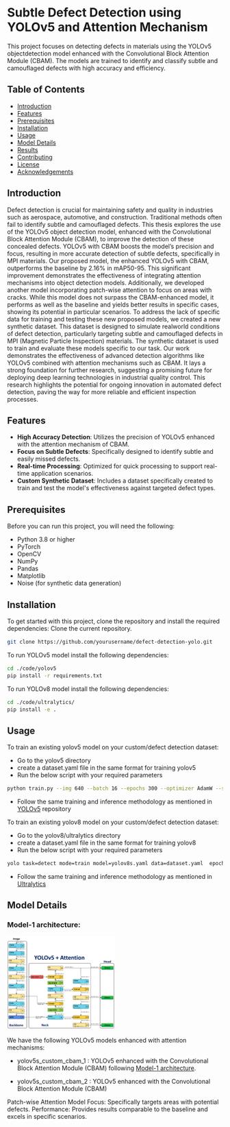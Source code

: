 # Subtle Defect Detection using YOLOv5 and Attention Mechanism

This project focuses on detecting defects in materials using the YOLOv5 objectdetection model enhanced with the Convolutional Block Attention Module (CBAM).
The models are trained to identify and classify subtle and camouflaged defects with high accuracy and efficiency.

## Table of Contents

- [Introduction](#introduction)
- [Features](#features)
- [Prerequisites](#prerequisites)
- [Installation](#installation)
- [Usage](#usage)
- [Model Details](#model-details)
- [Results](#results)
- [Contributing](#contributing)
- [License](#license)
- [Acknowledgements](#acknowledgements)

## Introduction
Defect detection is crucial for maintaining safety and quality in industries such as
aerospace, automotive, and construction. Traditional methods often fail to identify
subtle and camouflaged defects. This thesis explores the use of the YOLOv5 object
detection model, enhanced with the Convolutional Block Attention Module (CBAM),
to improve the detection of these concealed defects. YOLOv5 with CBAM boosts the
model’s precision and focus, resulting in more accurate detection of subtle defects,
specifically in MPI materials.
Our proposed model, the enhanced YOLOv5 with CBAM, outperforms the baseline
by 2.16% in mAP50-95. This significant improvement demonstrates the effectiveness
of integrating attention mechanisms into object detection models. Additionally,
we developed another model incorporating patch-wise attention to focus on areas with
cracks. While this model does not surpass the CBAM-enhanced model, it performs
as well as the baseline and yields better results in specific cases, showing its potential
in particular scenarios.
To address the lack of specific data for training and testing these new proposed
models, we created a new synthetic dataset. This dataset is designed to simulate realworld
conditions of defect detection, particularly targeting subtle and camouflaged
defects in MPI (Magnetic Particle Inspection) materials. The synthetic dataset is
used to train and evaluate these models specific to our task.
Our work demonstrates the effectiveness of advanced detection algorithms like
YOLOv5 combined with attention mechanisms such as CBAM. It lays a strong foundation
for further research, suggesting a promising future for deploying deep learning
technologies in industrial quality control. This research highlights the potential for
ongoing innovation in automated defect detection, paving the way for more reliable
and efficient inspection processes.

## Features

- **High Accuracy Detection**: Utilizes the precision of YOLOv5 enhanced with the attention mechanism of CBAM.
- **Focus on Subtle Defects**: Specifically designed to identify subtle and easily missed defects.
- **Real-time Processing**: Optimized for quick processing to support real-time application scenarios.
- **Custom Synthetic Dataset**: Includes a dataset specifically created to train and test the model's effectiveness against targeted defect types.

## Prerequisites

Before you can run this project, you will need the following:
- Python 3.8 or higher
- PyTorch
- OpenCV
- NumPy
- Pandas
- Matplotlib
- Noise (for synthetic data generation)

## Installation

To get started with this project, clone the repository and install the required dependencies:
Clone the current repository.
```bash
git clone https://github.com/yourusername/defect-detection-yolo.git
```

To run YOLOv5 model install the following dependencies:
```bash
cd ./code/yolov5
pip install -r requirements.txt
```

To run YOLOv8 model install the following dependencies:
```bash
cd ./code/ultralytics/
pip install -e .
```

## Usage

To train an existing yolov5 model on your custom/defect detection dataset:
- Go to the yolov5 directory
- create a dataset.yaml file in the same format for training yolov5
- Run the below script with your required parameters

```bash
python train.py --img 640 --batch 16 --epochs 300 --optimizer AdamW --seed 7 --data dataset.yaml --cfg yolov5s_custom_cbam_1.yaml --weights ''
```
- Follow the same training and inference methodology as mentioned in [YOLOv5](https://github.com/ultralytics/yolov5) repository 


To train an existing yolov8 model on your custom/defect detection dataset:
- Go to the yolov8/ultralytics directory
- create a dataset.yaml file in the same format for training yolov8
- Run the below script with your required parameters
```bash
yolo task=detect mode=train model=yolov8s.yaml data=dataset.yaml  epochs=200 imgsz=640 batch=16 pretrained=False
```
- Follow the same training and inference methodology as mentioned in
[Ultralytics](https://github.com/ultralytics/ultralytics)


## Model Details

### Model-1 architecture:
<a id="model-1"></a> <!-- Anchor Tag for Linking -->
<img src="Assets/Imgs/v5_a1_arch.jpg" width="50%" height="50%">

We have the following YOLOv5 models enhanced with attention mechanisms:
* yolov5s_custom_cbam_1 : YOLOv5 enhanced with the Convolutional Block Attention Module (CBAM) following [Model-1 architecture](#model-1).

* yolov5s_custom_cbam_2 : YOLOv5 enhanced with the Convolutional Block Attention Module (CBAM) 
  
Patch-wise Attention Model
Focus: Specifically targets areas with potential defects.
Performance: Provides results comparable to the baseline and excels in specific scenarios.

